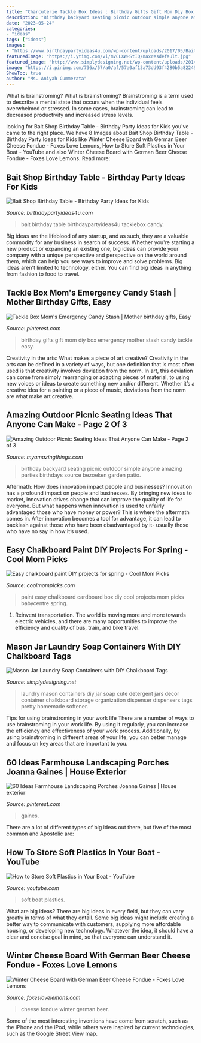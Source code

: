 ```yaml
---
title: "Charcuterie Tackle Box Ideas : Birthday Gifts Gift Mom Diy Box Emergency Mother Stash Candy Tackle Easy"
description: "Birthday backyard seating picnic outdoor simple anyone amazing parties birthdays source bezoeken garden patio"
date: "2023-05-24"
categories:
- "ideas"
tags: ["ideas"]
images:
- "https://www.birthdaypartyideas4u.com/wp-content/uploads/2017/05/Bait-Shop-Birthday-Table-Candy-Tacklebox-600x800.jpg"
featuredImage: "https://i.ytimg.com/vi/mVCLXWHStIQ/maxresdefault.jpg"
featured_image: "http://www.simplydesigning.net/wp-content/uploads/2014/07/cute+laundry+container+with+diy+chalkboard+tags1.jpg"
image: "https://i.pinimg.com/736x/57/a0/af/57a0af13a73dd93f4280b5a8224977cb.jpg"
ShowToc: true
author: "Ms. Aniyah Cummerata"
---
```



What is brainstroming?
What is brainstroming? Brainstroming is a term used to describe a mental state that occurs when the individual feels overwhelmed or stressed. In some cases, brainstroming can lead to decreased productivity and increased stress levels.

	

		
looking for Bait Shop Birthday Table - Birthday Party Ideas for Kids you've came to the right place. We have 8 Images about Bait Shop Birthday Table - Birthday Party Ideas for Kids like Winter Cheese Board with German Beer Cheese Fondue - Foxes Love Lemons, How to Store Soft Plastics in Your Boat - YouTube and also Winter Cheese Board with German Beer Cheese Fondue - Foxes Love Lemons. Read more:
		
    
## Bait Shop Birthday Table - Birthday Party Ideas For Kids

<img loading=lazy src="https://www.birthdaypartyideas4u.com/wp-content/uploads/2017/05/Bait-Shop-Birthday-Table-Candy-Tacklebox-600x800.jpg" onerror="this.onerror=null;this.src='https://tse1.mm.bing.net/th?id=OIP.uhchWyJgdC90Dvk6HmDkiQHaJ4&amp;pid=15.1';" alt="Bait Shop Birthday Table - Birthday Party Ideas for Kids">

_Source: birthdaypartyideas4u.com_

>bait birthday table birthdaypartyideas4u tacklebox candy. 

	

Big ideas are the lifeblood of any startup, and as such, they are a valuable commodity for any business in search of success. Whether you're starting a new product or expanding an existing one, big ideas can provide your company with a unique perspective and perspective on the world around them, which can help you see ways to improve and solve problems. Big ideas aren't limited to technology, either. You can find big ideas in anything from fashion to food to travel.

    
## Tackle Box Mom&#039;s Emergency Candy Stash | Mother Birthday Gifts, Easy

<img loading=lazy src="https://i.pinimg.com/736x/57/a0/af/57a0af13a73dd93f4280b5a8224977cb.jpg" onerror="this.onerror=null;this.src='https://tse2.mm.bing.net/th?id=OIP.c1BIfAXaVpeyH0szveg58QHaKX&amp;pid=15.1';" alt="Tackle Box Mom&#039;s Emergency Candy Stash | Mother birthday gifts, Easy">

_Source: pinterest.com_

>birthday gifts gift mom diy box emergency mother stash candy tackle easy. 

	

Creativity in the arts: What makes a piece of art creative?
Creativity in the arts can be defined in a variety of ways, but one definition that is most often used is that creativity involves deviation from the norm. In art, this deviation can come from simply rearranging or adapting pieces of material, to using new voices or ideas to create something new and/or different. Whether it’s a creative idea for a painting or a piece of music, deviations from the norm are what make art creative.

    
## Amazing Outdoor Picnic Seating Ideas That Anyone Can Make - Page 2 Of 3

<img loading=lazy src="http://myamazingthings.com/wp-content/uploads/2018/05/outdoor-seating-7-.jpg" onerror="this.onerror=null;this.src='https://tse2.mm.bing.net/th?id=OIP.Nbfq0zUfnwFay4tozoQg7gHaE7&amp;pid=15.1';" alt="Amazing Outdoor Picnic Seating Ideas That Anyone Can Make - Page 2 of 3">

_Source: myamazingthings.com_

>birthday backyard seating picnic outdoor simple anyone amazing parties birthdays source bezoeken garden patio. 

	

Aftermath: How does innovation impact people and businesses?
Innovation has a profound impact on people and businesses. By bringing new ideas to market, innovation drives change that can improve the quality of life for everyone. But what happens when innovation is used to unfairly advantaged those who have money or power? This is where the aftermath comes in. After innovation becomes a tool for advantage, it can lead to backlash against those who have been disadvantaged by it- usually those who have no say in how it’s used.

    
## Easy Chalkboard Paint DIY Projects For Spring - Cool Mom Picks

<img loading=lazy src="https://i979.photobucket.com/albums/ae277/coolmomphotos/2014-April-Picks/Chalkboard-paint-cardboard-box-BabyCentre_zpse1c6f4f6.jpg" onerror="this.onerror=null;this.src='https://tse1.mm.bing.net/th?id=OIP.sOFFzmzRqYSH0WSEE_VHqQHaEo&amp;pid=15.1';" alt="Easy chalkboard paint DIY projects for spring - Cool Mom Picks">

_Source: coolmompicks.com_

>paint easy chalkboard cardboard box diy cool projects mom picks babycentre spring. 

	

1) Reinvent transportation. The world is moving more and more towards electric vehicles, and there are many opportunities to improve the efficiency and quality of bus, train, and bike travel. 

    
## Mason Jar Laundry Soap Containers With DIY Chalkboard Tags

<img loading=lazy src="http://www.simplydesigning.net/wp-content/uploads/2014/07/cute+laundry+container+with+diy+chalkboard+tags1.jpg" onerror="this.onerror=null;this.src='https://tse4.mm.bing.net/th?id=OIP.5VFMNx070mWje-r0HVx5FAHaIe&amp;pid=15.1';" alt="Mason Jar Laundry Soap Containers with DIY Chalkboard Tags">

_Source: simplydesigning.net_

>laundry mason containers diy jar soap cute detergent jars decor container chalkboard storage organization dispenser dispensers tags pretty homemade softener. 

	

Tips for using brainstroming in your work life
There are a number of ways to use brainstroming in your work life. By using it regularly, you can increase the efficiency and effectiveness of your work process. Additionally, by using brainstroming in different areas of your life, you can better manage and focus on key areas that are important to you.

    
## 60 Ideas Farmhouse Landscaping Porches Joanna Gaines | House Exterior

<img loading=lazy src="https://i.pinimg.com/736x/8b/5a/26/8b5a26a5b4a2f60402586f250932460e.jpg" onerror="this.onerror=null;this.src='https://tse4.mm.bing.net/th?id=OIP.lDPuqECrxDmOhiSe60rn8wAAAA&amp;pid=15.1';" alt="60 Ideas Farmhouse Landscaping Porches Joanna Gaines | House exterior">

_Source: pinterest.com_

>gaines. 

	

There are a lot of different types of big ideas out there, but five of the most common and Apostolic are: 

    
## How To Store Soft Plastics In Your Boat - YouTube

<img loading=lazy src="https://i.ytimg.com/vi/mVCLXWHStIQ/maxresdefault.jpg" onerror="this.onerror=null;this.src='https://tse1.mm.bing.net/th?id=OIP.c5Xct1aPoG3HFcR5UjagpwHaEK&amp;pid=15.1';" alt="How to Store Soft Plastics in Your Boat - YouTube">

_Source: youtube.com_

>soft boat plastics. 

	

What are big ideas?
There are big ideas in every field, but they can vary greatly in terms of what they entail. Some big ideas might include creating a better way to communicate with customers, supplying more affordable housing, or developing new technology. Whatever the idea, it should have a clear and concise goal in mind, so that everyone can understand it.

    
## Winter Cheese Board With German Beer Cheese Fondue - Foxes Love Lemons

<img loading=lazy src="https://foxeslovelemons.com/wp-content/uploads/2016/12/Winter-Cheese-Board-with-German-Beer-Cheese-Fondue.jpg" onerror="this.onerror=null;this.src='https://tse1.mm.bing.net/th?id=OIP.88nqZMCs1ErdtUae5nRx6gHaLG&amp;pid=15.1';" alt="Winter Cheese Board with German Beer Cheese Fondue - Foxes Love Lemons">

_Source: foxeslovelemons.com_

>cheese fondue winter german beer. 

	

Some of the most interesting inventions have come from scratch, such as the iPhone and the iPod, while others were inspired by current technologies, such as the Google Street View map.

